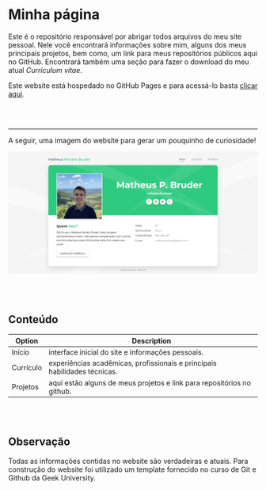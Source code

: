 # Minha página

Este é o repositório responsável por abrigar todos arquivos do meu site pessoal. Nele você encontrará informações sobre mim, alguns dos meus principais projetos, bem como, um link para meus repositórios públicos aqui no GitHub. Encontrará também uma seção para fazer o download do meu atual *Currículum vitae*.

Este website está hospedado no GitHub Pages e para acessá-lo basta [clicar aqui](https://mpbruder.github.io/). 

<br>
<br>

---
A seguir, uma imagem do website para gerar um pouquinho de curiosidade! 

![mpbruder-page](/images/readme/screenshot-page.png)

<br>
<br>

## Conteúdo

| Option | Description |
| --- | --- |
| Início   | interface inicial do site e informações pessoais. |
| Currículo | experiências acadêmicas, profissionais e principais habilidades técnicas. |
| Projetos    | aqui estão alguns de meus projetos e link para repositórios no github. |

<br>
<br>

## Observação
Todas as informações contidas no website são verdadeiras e atuais. Para construção do website foi utilizado um template fornecido no curso de Git e Github da Geek University.
